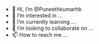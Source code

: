 - 👋 Hi, I’m @Puneethkumarhb
- 👀 I’m interested in ...
- 🌱 I’m currently learning ...
- 💞️ I’m looking to collaborate on ...
- 📫 How to reach me ...

<!---
Puneethkumarhb/Puneethkumarhb is a ✨ special ✨ repository because its `README.md` (this file) appears on your GitHub profile.
You can click the Preview link to take a look at your changes.
--->
